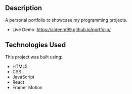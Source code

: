 ## Description
A personal portfolio to showcase my programming projects.

- Live Demo: https://aidenm99.github.io/portfolio/

## Technologies Used
This project was built using:
- HTML5
- CSS
- JavaScript
- React
- Framer Motion

